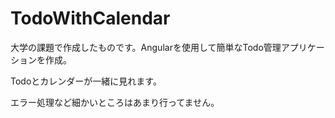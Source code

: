 # TodoWithCalendar
大学の課題で作成したものです。Angularを使用して簡単なTodo管理アプリケーションを作成。

Todoとカレンダーが一緒に見れます。

エラー処理など細かいところはあまり行ってません。